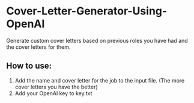# Cover-Letter-Generator-Using-OpenAI
Generate custom cover letters based on previous roles you have had and the cover letters for them.  

## How to use:
1. Add the name and cover letter for the job to the input file. (The more cover letters you have the better)
2. Add your OpenAI key to key.txt

